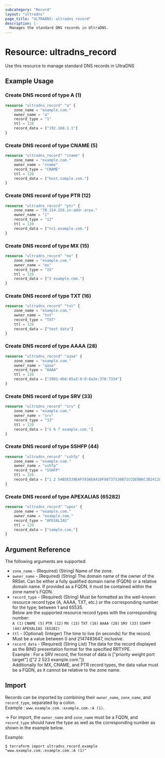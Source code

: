 ```yaml
---
subcategory: "Record"
layout: "ultradns"
page_title: "ULTRADNS: ultradns_record"
description: |-
  Manages the standard DNS records in UltraDNS.
---
```


# Resource: ultradns_record

Use this resource to manage standard DNS records in UltraDNS

## Example Usage

### Create DNS record of type A (1)

```terraform
resource "ultradns_record" "a" {
    zone_name = "example.com."
    owner_name = "a"
    record_type = "1"
    ttl = 120
    record_data = ["192.168.1.1"]
}
```

### Create DNS record of type CNAME (5)

```terraform
resource "ultradns_record" "cname" {
    zone_name = "example.com."
    owner_name = "cname"
    record_type = "CNAME"
    ttl = 120
    record_data = ["host.sample.com."]
}
```

### Create DNS record of type PTR (12)

```terraform
resource "ultradns_record" "ptr" {
    zone_name = "70.154.156.in-addr.arpa."
    owner_name = "1"
    record_type = "12"
    ttl = 120
    record_data = ["ns1.example.com."]
}
```

### Create DNS record of type MX (15)

```terraform
resource "ultradns_record" "mx" {
    zone_name = "example.com."
    owner_name = "mx"
    record_type = "15"
    ttl = 120
    record_data = ["2 example.com."]
}
```

### Create DNS record of type TXT (16)

```terraform
resource "ultradns_record" "txt" {
    zone_name = "example.com."
    owner_name = "txt"
    record_type = "TXT"
    ttl = 120
    record_data = ["text data"]
}
```

### Create DNS record of type AAAA (28)

```terraform
resource "ultradns_record" "aaaa" {
    zone_name = "example.com."
    owner_name = "aaaa"
    record_type = "AAAA"
    ttl = 120
    record_data = ["2001:db8:85a3:0:0:8a2e:370:7334"]
}
```

### Create DNS record of type SRV (33)

```terraform
resource "ultradns_record" "srv" {
    zone_name = "example.com."
    owner_name = "srv"
    record_type = "33"
    ttl = 120
    record_data = ["5 6 7 example.com."]
}
```

### Create DNS record of type SSHFP (44)

```terraform
resource "ultradns_record" "sshfp" {
    zone_name = "example.com."
    owner_name = "sshfp"
    record_type = "SSHFP"
    ttl = 120
    record_data = ["1 2 54B5E539EAF593AEA410F80737530B71CCDE8B6C3D241184A1372E98BC7EDB37"]
}
```

### Create DNS record of type APEXALIAS (65282)

```terraform
resource "ultradns_record" "apex" {
    zone_name = "example.com."
    owner_name = "example.com."
    record_type = "APEXALIAS"
    ttl = 120
    record_data = ["sample.com."]
}
```

## Argument Reference

The following arguments are supported:

* `zone_name` - (Required) (String) Name of the zone.
* `owner_name` - (Required) (String) The domain name of the owner of the RRSet. Can be either a fully qualified domain name (FQDN) or a relative domain name. If provided as a FQDN, it must be contained within the zone name's FQDN.
* `record_type` - (Required) (String) Must be formatted as the well-known resource record type (A, AAAA, TXT, etc.) or the corresponding number for the type; between 1 and 65535.<br/>
Below are the supported resource record types with the corresponding number:<br/>
`A (1)`
`CNAME (5)`
`PTR (12)`
`MX (15)`
`TXT (16)`
`AAAA (28)`
`SRV (33)`
`SSHFP (44)`
`APEXALIAS (65282)`
* `ttl` - (Optional) (Integer) The time to live (in seconds) for the record. Must be a value between 0 and 2147483647, inclusive.
* `record_data` - (Required) (String List) The data for the record displayed as the BIND presentation format for the specified RRTYPE.<br/>
Example : For a SRV record, the format of data is ["priority weight port target"] (["2 2 523 example.com."])<br/>
Additionally for MX, CNAME, and PTR record types, the data value must be a FQDN, as it cannot be relative to the zone name.<br/>

## Import

Records can be imported by combining their `owner_name`, `zone_name`, and `record_type`, separated by a colon.<br/>
Example : `www.example.com.:example.com.:A (1)`.


-> For import, the `owner_name` and `zone_name` must be a FQDN, and `record_type` should have the type as well as the corresponding number as shown in the example below.

Example:
```
$ terraform import ultradns_record.example "www.example.com.:example.com.:A (1)" 
```
